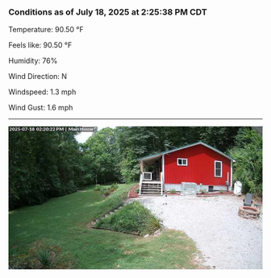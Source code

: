 ### Conditions as of July 18, 2025 at 2:25:38 PM CDT 

Temperature: 90.50 &deg;F

Feels like: 90.50 &deg;F

Humidity: 76%

Wind Direction: N

Windspeed: 1.3 mph

Wind Gust: 1.6 mph

---

<img src="./images/latest.jpeg"/>

